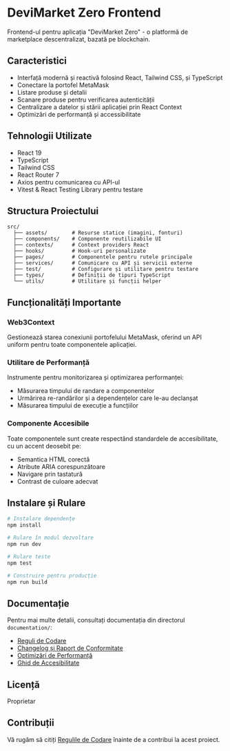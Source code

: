 # DeviMarket Zero Frontend

Frontend-ul pentru aplicația "DeviMarket Zero" - o platformă de marketplace descentralizat, bazată pe blockchain.

## Caracteristici

- Interfață modernă și reactivă folosind React, Tailwind CSS, și TypeScript
- Conectare la portofel MetaMask
- Listare produse și detalii
- Scanare produse pentru verificarea autenticității
- Centralizare a datelor și stării aplicației prin React Context
- Optimizări de performanță și accessibilitate

## Tehnologii Utilizate

- React 19
- TypeScript
- Tailwind CSS
- React Router 7
- Axios pentru comunicarea cu API-ul
- Vitest & React Testing Library pentru testare

## Structura Proiectului

```
src/
  ├── assets/        # Resurse statice (imagini, fonturi)
  ├── components/    # Componente reutilizabile UI
  ├── contexts/      # Context providers React
  ├── hooks/         # Hook-uri personalizate
  ├── pages/         # Componentele pentru rutele principale
  ├── services/      # Comunicare cu API și servicii externe
  ├── test/          # Configurare și utilitare pentru testare
  ├── types/         # Definiții de tipuri TypeScript
  └── utils/         # Utilitare și funcții helper
```

## Funcționalități Importante

### Web3Context

Gestionează starea conexiunii portofelului MetaMask, oferind un API uniform pentru toate componentele aplicației.

### Utilitare de Performanță

Instrumente pentru monitorizarea și optimizarea performanței:
- Măsurarea timpului de randare a componentelor
- Urmărirea re-randărilor și a dependențelor care le-au declanșat
- Măsurarea timpului de execuție a funcțiilor

### Componente Accesibile

Toate componentele sunt create respectând standardele de accesibilitate, cu un accent deosebit pe:
- Semantica HTML corectă
- Atribute ARIA corespunzătoare
- Navigare prin tastatură
- Contrast de culoare adecvat

## Instalare și Rulare

```bash
# Instalare dependențe
npm install

# Rulare în modul dezvoltare
npm run dev

# Rulare teste
npm test

# Construire pentru producție
npm run build
```

## Documentație

Pentru mai multe detalii, consultați documentația din directorul `documentation/`:

- [Reguli de Codare](./devi-market-zero/documentation/rules.md)
- [Changelog și Raport de Conformitate](./documentation/CHANGELOG_AND_COMPLIANCE_REPORT.md)
- [Optimizări de Performanță](./documentation/PERFORMANCE_OPTIMIZATIONS.md)
- [Ghid de Accesibilitate](./documentation/ACCESSIBILITY.md)

## Licență

Proprietar

## Contribuții

Vă rugăm să citiți [Regulile de Codare](./devi-market-zero/documentation/rules.md) înainte de a contribui la acest proiect.
